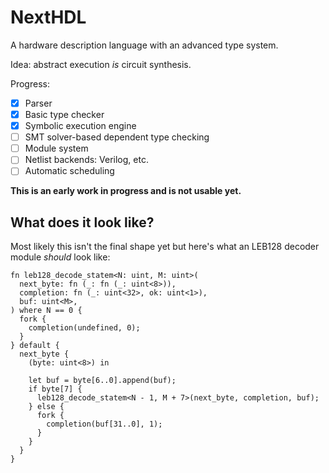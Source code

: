 # NextHDL

A hardware description language with an advanced type system.

Idea: abstract execution *is* circuit synthesis.

Progress:

- [x] Parser
- [x] Basic type checker
- [x] Symbolic execution engine
- [ ] SMT solver-based dependent type checking
- [ ] Module system
- [ ] Netlist backends: Verilog, etc.
- [ ] Automatic scheduling

**This is an early work in progress and is not usable yet.**

## What does it look like?

Most likely this isn't the final shape yet but here's what an LEB128 decoder module *should* look like:

```
fn leb128_decode_statem<N: uint, M: uint>(
  next_byte: fn (_: fn (_: uint<8>)),
  completion: fn (_: uint<32>, ok: uint<1>),
  buf: uint<M>,
) where N == 0 {
  fork {
    completion(undefined, 0);
  }
} default {
  next_byte {
    (byte: uint<8>) in

    let buf = byte[6..0].append(buf);
    if byte[7] {
      leb128_decode_statem<N - 1, M + 7>(next_byte, completion, buf);
    } else {
      fork {
        completion(buf[31..0], 1);
      }
    }
  }
}
```
